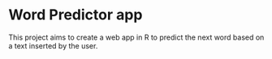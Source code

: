 # Word Predictor app

This project aims to create a web app in R to predict the next word based on a text inserted by the user.
